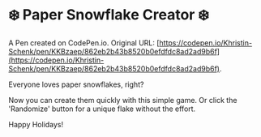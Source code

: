 # ❄️ Paper Snowflake Creator ❄️

A Pen created on CodePen.io. Original URL: [https://codepen.io/Khristin-Schenk/pen/KKBzaep/862eb2b43b8520b0efdfdc8ad2ad9b6f](https://codepen.io/Khristin-Schenk/pen/KKBzaep/862eb2b43b8520b0efdfdc8ad2ad9b6f).

Everyone loves paper snowflakes, right? 

Now you can create them quickly with this simple game.  Or click the 'Randomize' button for a unique flake without the effort.

Happy Holidays!